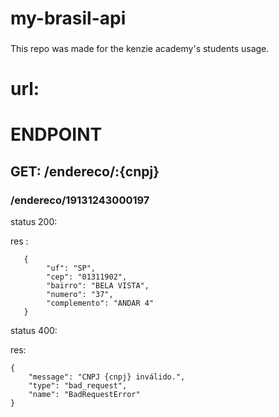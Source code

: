 # my-brasil-api

###
This repo was made for the kenzie academy's students usage.

# url: 

# ENDPOINT

## GET: /endereco/:{cnpj}

### /endereco/19131243000197

status 200: 

 res : 
 
       {
	        "uf": "SP",
	        "cep": "01311902",
	        "bairro": "BELA VISTA",
	        "numero": "37",
	        "complemento": "ANDAR 4"
       }
       
status 400: 

res: 

	{
		"message": "CNPJ {cnpj} inválido.",
		"type": "bad_request",
		"name": "BadRequestError"
	}
       
       
